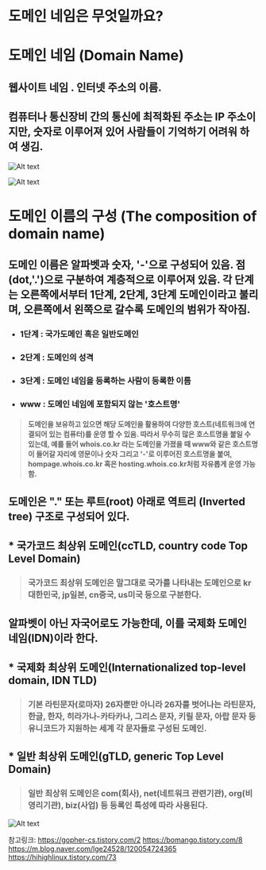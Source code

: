 도메인 네임은 무엇일까요?
==========================
# 도메인 네임 (Domain Name)
## 웹사이트 네임 . 인터넷 주소의 이름. 
## 컴퓨터나 통신장비 간의 통신에 최적화된 주소는 IP 주소이지만, 숫자로 이루어져 있어 사람들이 기억하기 어려워 하여 생김.   

![Alt text](https://img1.daumcdn.net/thumb/R1280x0/?scode=mtistory2&fname=https%3A%2F%2Fblog.kakaocdn.net%2Fdn%2Fo5rxP%2FbtqDwdBlzkJ%2FWIolDKPjfswC6AF3k2xlWk%2Fimg.png)

![Alt text](https://blog.kakaocdn.net/dn/daixja/btqDwdOqa9y/tbBH8CI7NRp3YbQ5ko68Kk/img.gif)

# 도메인 이름의 구성 (The composition of domain name)
## 도메인 이름은 알파벳과 숫자, '-'으로 구성되어 있음. 점(dot,'.')으로 구분하여 계층적으로 이루어져 있음. 각 단계는 오른쪽에서부터 1단계, 2단계, 3단계 도메인이라고 불리며, 오른쪽에서 왼쪽으로 갈수록 도메인의 범위가 작아짐.
- ### 1단계 : 국가도메인 혹은 일반도메인
- ### 2단계 : 도메인의 성격
- ### 3단계 : 도메인 네임을 등록하는 사람이 등록한 이름
- ### www : 도메인 네임에 포함되지 않는 '호스트명'
 >#### 도메인을 보유하고 있으면 해당 도메인을 활용하여 다양한 호스트(네트워크에 연결되어 있는 컴퓨터)를 운영 할 수 있음. 따라서 무수히 많은 호스트명을 붙일 수 있는데, 예를 들어 whois.co.kr 라는 도메인을 가졌을 때 www와 같은 호스트명이 들어갈 자리에 영문이나 숫자 그리고 '-'로 이루어진 호스트명을 붙여, hompage.whois.co.kr 혹은 hosting.whois.co.kr처럼 자유롭게 운영 가능함.

## 도메인은 "." 또는 루트(root) 아래로 역트리 (Inverted tree) 구조로 구성되어 있다. 

## * 국가코드 최상위 도메인(ccTLD, country code Top Level Domain)
> ### 국가코드 최상위 도메인은 말그대로 국가를 나타내는 도메인으로 kr대한민국, jp일본, cn중국, us미국 등으로 구분한다.

## 알파벳이 아닌 자국어로도 가능한데, 이를 국제화 도메인 네임(IDN)이라 한다.

## * 국제화 최상위 도메인(Internationalized top-level domain, IDN TLD)
> ### 기본 라틴문자(로마자) 26자뿐만 아니라 26자를 벗어나는 라틴문자, 한글, 한자, 히라가나-카타카나, 그리스 문자, 키릴 문자, 아랍 문자 등 유니코드가 지원하는 세계 각 문자들로 구성된 도메인.

## * 일반 최상위 도메인(gTLD, generic Top Level Domain) 
> ### 일반 최상위 도메인은 com(회사), net(네트워크 관련기관), org(비영리기관), biz(사업) 등 등록인 특성에 따라 사용된다.

![Alt text](https://www.netpia.com/image/sogo/img_001.gif)
 
참고링크:  <https://gopher-cs.tistory.com/2>
           <https://bomango.tistory.com/8>
           <https://m.blog.naver.com/lge24528/120054724365>
           <https://hihighlinux.tistory.com/73>
